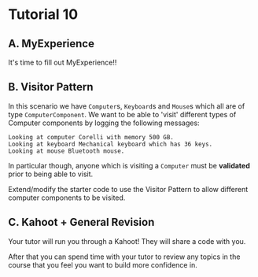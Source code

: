 # Tutorial 10

## A. MyExperience

It's time to fill out MyExperience!!

## B. Visitor Pattern

In this scenario we have `Computer`s, `Keyboard`s and `Mouse`s which all are of type `ComputerComponent`. We want to be able to 'visit' different types of Computer components by logging the following messages:

```
Looking at computer Corelli with memory 500 GB.
Looking at keyboard Mechanical keyboard which has 36 keys.
Looking at mouse Bluetooth mouse.
```

In particular though, anyone which is visiting a `Computer` must be **validated** prior to being able to visit.

Extend/modify the starter code to use the Visitor Pattern to allow different computer components to be visited.

## C. Kahoot + General Revision

Your tutor will run you through a Kahoot! They will share a code with you.

After that you can spend time with your tutor to review any topics in the course that you feel you want to build more confidence in.
